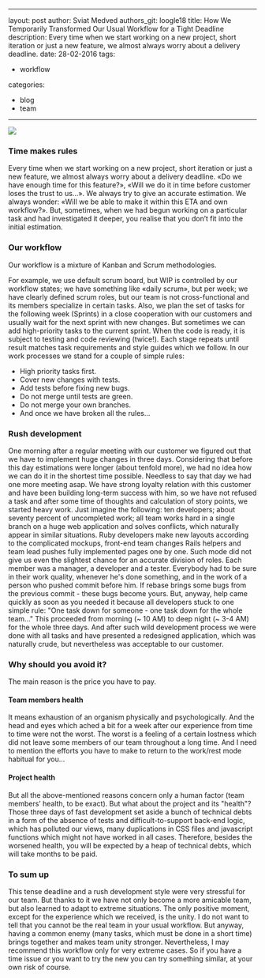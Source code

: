 ---
 layout: post
 author: Sviat Medved
 authors_git: loogle18
 title: How We Temporarily Transformed Our Usual Workflow for a Tight Deadline
 description: Every time when we start working on a new project, short iteration or just a new feature, we almost always worry about a delivery deadline.
 date: 28-02-2016
 tags:
 - workflow
 
 categories:
 - blog
 - team
 ---
 
 <img src="https://cloud.githubusercontent.com/assets/5908100/12643922/e1c391ea-c5c7-11e5-9ee9-5767cfa03ab9.jpg" class="left" style="margin-right: 1em;" />
 
 ### Time makes rules
 
 Every time when we start working on a new project, short iteration or just a new feature, we almost always worry about a delivery deadline. «Do we have enough time for this feature?», «Will we do it in time before customer loses the trust to us...». We always try to give an accurate estimation. We always wonder: «Will we be able to make it within this ETA and own workflow?». But, sometimes, when we had begun working on a particular task and had investigated it deeper, you realise that you don’t fit into the initial estimation.
 
 <!--cut-->
 
 ### Our workflow
 
 Our workflow is a mixture of Kanban and Scrum methodologies.
 
 For example, we use default scrum board, but WIP is controlled by our workflow states; we have something like «daily scrum», but per week; we have clearly defined scrum roles, but our team is not cross-functional and its members specialize in certain tasks. Also, we plan the set of tasks for the following week (Sprints) in a close cooperation with our customers and usually wait for the next sprint with new changes. But sometimes we can add high-priority tasks to the current sprint. When the code is ready, it is subject to testing and code reviewing (twice!). Each stage repeats until result matches task requirements and style guides which we follow. In our work processes we stand for a couple of simple rules:
 
  - High priority tasks first.
  - Cover new changes with tests.
  - Add tests before fixing new bugs.
  - Do not merge until tests are green.
  - Do not merge your own branches.
  - And once we have broken all the rules...
 
 ### Rush development
 One morning after a regular meeting with our customer we figured out that we have to implement huge changes in three days. Considering that before this day estimations were longer (about tenfold more), we had no idea how we can do it in the shortest time possible. Needless to say that day we had one more meeting asap. We have strong loyalty relation with this customer and have been building long-term success with him, so we have not refused a task and after some time of thoughts and calculation of story points, we started heavy work.
 Just imagine the following: ten developers; about seventy percent of uncompleted work; all team works hard in a single branch on a huge web application and solves conflicts, which naturally appear in similar situations.
 Ruby developers make new layouts according to the complicated mockups, front-end team changes Rails helpers and team lead pushes fully implemented pages one by one. Such mode did not give us even the slightest chance for an accurate division of roles. Each member was a manager, a developer and a tester. Everybody had to be sure in their work quality, whenever he's done something, and in the work of a person who pushed commit before him. If rebase brings some bugs from the previous commit - these bugs become yours. But, anyway, help came quickly as soon as you needed it because all developers stuck to one simple rule: "One task down for someone - one task down for the whole team..."
 This proceeded from morning (~ 10 AM) to deep night (~ 3-4 AM) for the whole three days. And after such wild development process we were done with all tasks and have presented a redesigned application, which was naturally crude, but nevertheless was acceptable to our customer.
 
 ### Why should you avoid it?
 The main reason is the price you have to pay.
 
 #### Team members health
 It means exhaustion of an organism physically and psychologically. And the head and eyes which ached a bit for a week after our experience from time to time were not the worst. The worst is a feeling of a certain lostness which did not leave some members of our team throughout a long time. And I need to mention the efforts you have to make to return to the work/rest mode habitual for you...
 
 #### Project health
 But all the above-mentioned reasons concern only a human factor (team members’ health, to be exact). But what about the project and its "health"? Those three days of fast development set aside a bunch of technical debts in a form of the absence of tests and difficult-to-support back-end logic, which has polluted our views, many duplications in CSS files and javascript functions which might not have worked in all cases. Therefore, besides the worsened health, you will be expected by a heap of technical debts, which will take months to be paid.
 
 ### To sum up
 This tense deadline and a rush development style were very stressful for our team.
 But thanks to it we have not only become a more amicable team, but also learned to adapt to extreme situations. The only positive moment, except for the experience which we received, is the unity. I do not want to tell that you cannot be the real team in your usual workflow. But anyway, having a common enemy (many tasks, which must be done in a short time) brings together and makes team unity stronger.
 Nevertheless, I may recommend this workflow only for very extreme cases. So if you have a time issue or you want to try the new you can try something similar, at your own risk of course.
